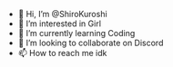 - 👋 Hi, I’m @ShiroKuroshi
- 👀 I’m interested in Girl
- 🌱 I’m currently learning Coding
- 💞️ I’m looking to collaborate on Discord
- 📫 How to reach me idk

<!---
ShiroKuroshi/ShiroKuroshi is a ✨ special ✨ repository because its `README.md` (this file) appears on your GitHub profile.
You can click the Preview link to take a look at your changes.
--->
